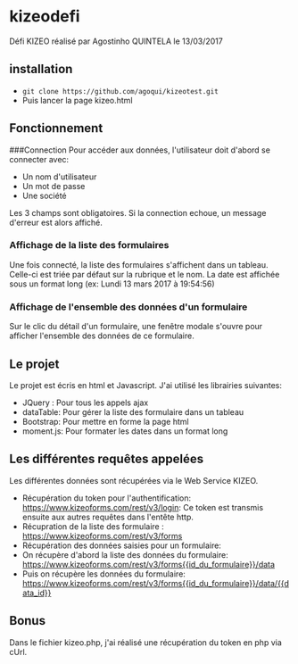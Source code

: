 # kizeodefi
Défi KIZEO réalisé par Agostinho QUINTELA le 13/03/2017

## installation
* `git clone https://github.com/agoqui/kizeotest.git`
* Puis lancer la page kizeo.html

## Fonctionnement
###Connection
Pour accéder aux données, l'utilisateur doit d'abord se connecter avec:
* Un nom d'utilisateur
* Un mot de passe
* Une société

Les 3 champs sont obligatoires.
Si la connection echoue, un message d'erreur est alors affiché.

### Affichage de la liste des formulaires
Une fois connecté, la liste des formulaires s'affichent dans un tableau. Celle-ci est triée par défaut sur la rubrique et le nom.
La date est affichée sous un format long (ex: Lundi 13 mars 2017 à 19:54:56)

### Affichage de l'ensemble des données d'un formulaire
Sur le clic du détail d'un formulaire, une fenêtre modale s'ouvre pour afficher l'ensemble des données de ce formulaire.

## Le projet
 Le projet est écris en html et Javascript. 
 J'ai utilisé les librairies suivantes:
 * JQuery : Pour tous les appels ajax
 * dataTable: Pour gérer la liste des formulaire dans un tableau
 * Bootstrap: Pour mettre en forme la page html
 * moment.js: Pour formater les dates dans un format long

## Les différentes requêtes appelées
Les différentes données sont récupérées via le Web Service KIZEO.
* Récupération du token pour l'authentification: https://www.kizeoforms.com/rest/v3/login: Ce token est transmis ensuite aux autres requêtes dans l'entête http.
* Récupration de la liste des formulaire : https://www.kizeoforms.com/rest/v3/forms
* Récupération des données saisies pour un formulaire: 
 * On récupère d'abord la liste des données du formulaire: https://www.kizeoforms.com/rest/v3/forms{{id_du_formulaire}}/data
 * Puis on récupère les données du formulaire: https://www.kizeoforms.com/rest/v3/forms{{id_du_formulaire}}/data/{{data_id}}

## Bonus
Dans le fichier kizeo.php, j'ai réalisé une récupération du token en php via cUrl.
